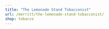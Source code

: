 ```yaml
---
title: "The Lemonade Stand Tobacconist"
url: /merritt/the-lemonade-stand-tobacconist/
shop: tobacco
---
```

